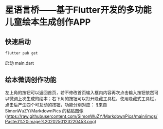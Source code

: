 # 星语言桥——基于Flutter开发的多功能儿童绘本生成创作APP
## 快速启动

```powershell
flutter pub get
```

启动 main.dart

## 绘本微调创作功能

左上角的按钮可以返回首页，若不修改首页输入框内内容再次点击输入按钮依然可以微调上次生成的绘本；右下角的按钮可以打开隐藏工具栏，使用隐藏式工具栏，点击后产生四个可互动的按钮，功能分别对应：
![来自 SimonWuZY/MarkdownPics 的粘贴图像(https://raw.githubusercontent.com/SimonWuZY/MarkdownPics/main/imgs/Pasted%20image%2020250123220453.png)
